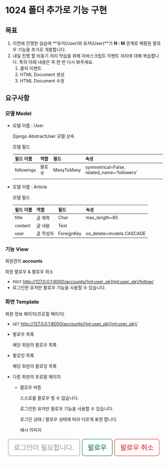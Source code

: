 # 1024 폴더 추가로 기능 구현

## 목표

1. 이전에 진행한 실습에 **유저(User)와 유저(User)**가 **N : M** 관계로 매핑된 팔로우 기능을 추가로 개발합니다.
2. 내일 진행 할 비동기 처리 학습을 위해 자바스크립트 이벤트 처리에 대해 복습합니다. 특히 아래 내용은 꼭 한 번 다시 봐주세요.
   1. 클릭 이벤트
   2. HTML Document 생성
   3. HTML Document 수정

## 요구사항

### 모델 Model

- 모델 이름 : User

  Django AbstractUser 모델 상속

  모델 필드

  | 필드 이름  | 역할   | 필드       | 속성                                        |
  | ---------- | ------ | ---------- | ------------------------------------------- |
  | followings | 팔로우 | ManyToMany | symmetrical=False, related_name='followers’ |
  |            |        |            |                                             |

- 모델 이름 : Article

  모델 필드

  | 필드 이름 | 역할      | 필드       | 속성                     |
  | --------- | --------- | ---------- | ------------------------ |
  | title     | 글 제목   | Char       | max_length=80            |
  | content   | 글 내용   | Text       |                          |
  | user      | 글 작성자 | ForeignKey | on_delete=models.CASCADE |

### 기능 View

회원관리 **accounts**

회원 팔로우 & 팔로우 취소

- `POST` http://127.0.0.1:8000/accounts/[int:user_pk](int:user_pk)/follow/
- 로그인한 유저만 팔로우 기능을 사용할 수 있습니다.

### 화면 Template

회원 정보 페이지(프로필 페이지)

- `GET` http://127.0.0.1:8000/accounts/[int:user_pk](int:user_pk)/

- 팔로우 목록

  해당 회원의 팔로우 목록

- 팔로잉 목록

  해당 회원의 팔로잉 목록

- 다른 회원의 프로필 페이지

  - 팔로우 버튼

    스스로를 팔로우 할 수 없습니다.

    로그인한 유저만 팔로우 기능을 사용할 수 있습니다.

    로그인 상태 / 팔로우 상태에 따라 다르게 표현 합니다.

    예시 이미지

![image-20230307101058237](assets/image-20230307101058237.png)